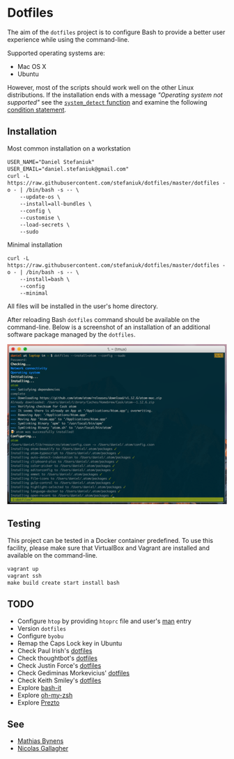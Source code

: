 Dotfiles
========

The aim of the `dotfiles` project is to configure Bash to provide a better user experience while using the command-line.

Supported operating systems are:

* Mac OS X
* Ubuntu

However, most of the scripts should work well on the other Linux distributions. If the installation ends with a message _"Operating system not supported"_ see the [`system_detect` function](https://github.com/stefaniuk/dotfiles/blob/master/lib/resources/bash/.bash_system#L3) and examine the following [condition statement](https://github.com/stefaniuk/dotfiles/blob/master/dotfiles#L134-L142).

Installation
------------

Most common installation on a workstation

    USER_NAME="Daniel Stefaniuk"
    USER_EMAIL="daniel.stefaniuk@gmail.com"
    curl -L https://raw.githubusercontent.com/stefaniuk/dotfiles/master/dotfiles -o - | /bin/bash -s -- \
        --update-os \
        --install=all-bundles \
        --config \
        --customise \
        --load-secrets \
        --sudo

Minimal installation

    curl -L https://raw.githubusercontent.com/stefaniuk/dotfiles/master/dotfiles -o - | /bin/bash -s -- \
        --install=bash \
        --config
        --minimal

All files will be installed in the user's home directory.

After reloading Bash `dotfiles` command should be available on the command-line. Below is a screenshot of an installation of an additional software package managed by the `dotfiles`.

![dotfiles](lib/resources/dotfiles/dotfiles.png)

Testing
-------

This project can be tested in a Docker container predefined. To use this facility, please make sure that VirtualBox and Vagrant are installed and available on the command-line.

    vagrant up
    vagrant ssh
    make build create start install bash

TODO
----

 * Configure `htop` by providing `htoprc` file and user's [man](http://www.thegeekstuff.com/2011/09/linux-htop-examples) entry
 * Version `dotfiles`
 * Configure `byobu`
 * Remap the Caps Lock key in Ubuntu
 * Check Paul Irish's [dotfiles](https://github.com/paulirish/dotfiles)
 * Check thoughtbot's [dotfiles](https://github.com/thoughtbot/dotfiles)
 * Check Justin Force's [dotfiles](https://github.com/justinforce/dotfiles)
 * Check Gediminas Morkevicius' [dotfiles](https://github.com/l3pp4rd/dotfiles)
 * Check Keith Smiley's [dotfiles](https://github.com/keith/dotfiles)
 * Explore [bash-it](https://github.com/revans/bash-it)
 * Explore [oh-my-zsh](https://github.com/robbyrussell/oh-my-zsh)
 * Explore [Prezto](https://github.com/sorin-ionescu/prezto)

See
---

 * [Mathias Bynens](https://github.com/mathiasbynens/dotfiles)
 * [Nicolas Gallagher](https://github.com/necolas/dotfiles)
